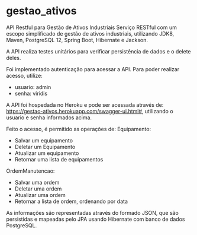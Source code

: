 # gestao_ativos
API Restful para Gestão de Ativos Industriais
Serviço RESTful com um escopo simplificado de gestão de ativos industriais, utilizando JDK8, Maven, PostgreSQL 12, Spring Boot,
Hibernate e Jackson.

A API realiza testes unitários para verificar persistência de dados e o delete deles.

Foi implementado autenticação para acessar a API. Para poder realizar acesso, utilize:
- usuario: admin 
- senha: viridis

A API  foi hospedada no Heroku e pode ser acessada através de: https://gestao-ativos.herokuapp.com/swagger-ui.html#, utilizando o usuario e senha informados acima.

Feito o acesso, é permitido as operações de:
Equipamento:

- Salvar um equipamento
- Deletar um Equipamento
- Atualizar um equipamento
- Retornar uma lista de equipamentos

OrdemManutencao:

- Salvar uma ordem
- Deletar uma ordem
- Atualizar uma ordem
- Retornar a lista de ordem, ordenando por data

As informações são representadas através do formado JSON, que são persistidas e mapeadas pelo JPA usando Hibernate com banco de dados PostgreSQL.



